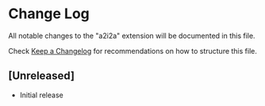 # Change Log

All notable changes to the "a2i2a" extension will be documented in this file.

Check [Keep a Changelog](http://keepachangelog.com/) for recommendations on how to structure this file.

## [Unreleased]

- Initial release